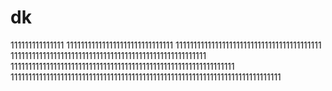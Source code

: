 # dk
111111111111111
111111111111111111111111111111
11111111111111111111111111111111111111111
1111111111111111111111111111111111111111111111111111111
111111111111111111111111111111111111111111111111111111111111111
1111111111111111111111111111111111111111111111111111111111111111111111111111
